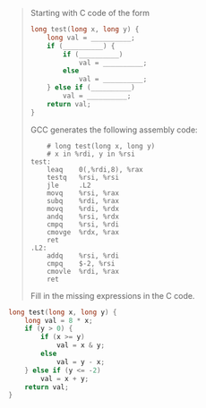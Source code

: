> Starting with C code of the form
> ```C
> long test(long x, long y) {
>     long val = __________;
>     if (__________) {
>         if (__________)
>             val = __________;
>         else
>             val = __________;
>     } else if (__________)
>         val = __________;
>     return val;
> }
> ```
> GCC generates the following assembly code:
> ```Assembly
>     # long test(long x, long y)
>     # x in %rdi, y in %rsi
> test:
>     leaq    0(,%rdi,8), %rax
>     testq   %rsi, %rsi
>     jle     .L2
>     movq    %rsi, %rax
>     subq    %rdi, %rax
>     movq    %rdi, %rdx
>     andq    %rsi, %rdx
>     cmpq    %rsi, %rdi
>     cmovge  %rdx, %rax
>     ret
> .L2:
>     addq    %rsi, %rdi
>     cmpq    $-2, %rsi
>     cmovle  %rdi, %rax
>     ret
> ```
> Fill in the missing expressions in the C code.

```C
long test(long x, long y) {
    long val = 8 * x;
    if (y > 0) {
        if (x >= y)
            val = x & y;
        else
            val = y - x;
    } else if (y <= -2)
        val = x + y;
    return val;
}
```
